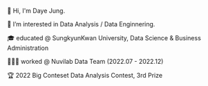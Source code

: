 👋 Hi, I'm Daye Jung. 

👀 I’m interested in Data Analysis / Data Enginnering.

🎓 educated @ SungkyunKwan University, Data Science & Business Administration 

👩🏻‍💻 worked @ Nuvilab Data Team (2022.07 - 2022.12)

🏆 2022 Big Conteset Data Analysis Contest, 3rd Prize

